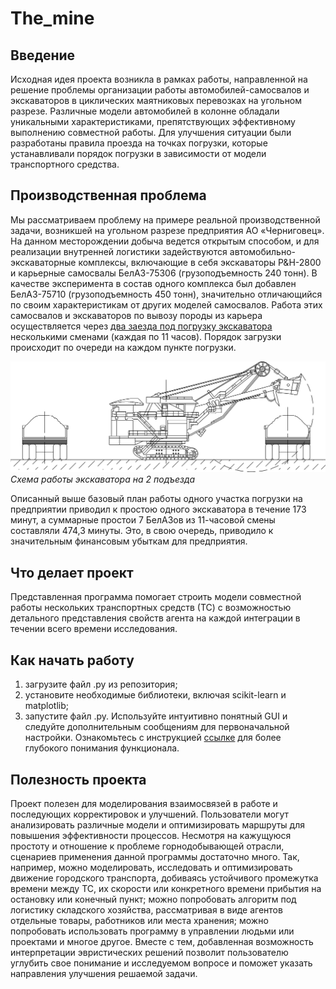 # The_mine

## Введение
Исходная идея проекта возникла в рамках работы, направленной на решение проблемы организации работы автомобилей-самосвалов и экскаваторов в циклических маятниковых перевозках на угольном разрезе. Различные модели автомобилей в колонне обладали уникальными характеристиками, препятствующих эффективному выполнению совместной работы. Для улучшения ситуации были разработаны правила проезда на точках погрузки, которые устанавливали порядок погрузки в зависимости от модели транспортного средства.

## Производственная проблема
Мы рассматриваем проблему на примере реальной производственной задачи, возникшей на угольном разрезе предприятия АО «Черниговец». На данном месторождении добыча ведется открытым способом, и для реализации внутренней логистики задействуются автомобильно-экскаваторные комплексы, включающие в себя экскаваторы P&H-2800 и карьерные самосвалы БелАЗ-75306 (грузоподъемность 240 тонн). В качестве эксперимента в состав одного комплекса был добавлен БелАЗ-75710 (грузоподъемность 450 тонн), значительно отличающийся по своим характеристикам от других моделей самосвалов. Работа этих самосвалов и экскаваторов по вывозу породы из карьера осуществляется через [два заезда под погрузку экскаватора](digpic.png) несколькими сменами (каждая по 11 часов). Порядок загрузки происходит по очереди на каждом пункте погрузки.

![Схема работы экскаватора на 2 подъезда](digpic.png)*Схема работы экскаватора на 2 подъезда*

Описанный выше базовый план работы одного участка погрузки на предприятии приводил к простою одного экскаватора в течение 173 минут, а суммарные простои 7 БелАЗов из 11-часовой смены составляли 474,3 минуты. Это, в свою очередь, приводило к значительным финансовым убыткам для предприятия.

## Что делает проект
Представленная программа помогает строить модели совместной работы нескольких транспортных средств (ТС) с возможностью детального представления свойств агента на каждой интеграции в течении всего времени исследования.

## Как начать работу
1.	загрузите файл .py из репозитория;
2.	установите необходимые библиотеки, включая scikit-learn и matplotlib;
3.	запустите файл .py.
Используйте интуитивно понятный GUI и следуйте дополнительным сообщениям для первоначальной настройки. Ознакомьтесь с инструкцией [ссылке](https://disk.yandex.ru/i/g4RggZGAa_s_ig) для более глубокого понимания функционала.

## Полезность проекта
Проект полезен для моделирования взаимосвязей в работе и последующих корректировок и улучшений. Пользователи могут анализировать различные модели и оптимизировать маршруты для повышения эффективности процессов. Несмотря на кажущуюся простоту и отношение к проблеме горнодобывающей отрасли, сценариев применения данной программы достаточно много. Так, например, можно моделировать, исследовать и оптимизировать движение городского транспорта, добиваясь устойчивого промежутка времени между ТС, их скорости или конкретного времени прибытия на остановку или конечный пункт; можно попробовать алгоритм под логистику складского хозяйства, рассматривая в виде агентов отдельные товары, работников или места хранения; можно попробовать использовать программу в управлении людьми или проектами и многое другое. Вместе с тем, добавленная возможность интерпретации эвристических решений позволит пользователю углубить свое понимание и исследуемом вопросе и поможет указать направления улучшения решаемой задачи.
